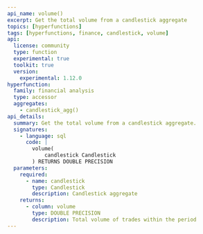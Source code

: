 ```yaml
---
api_name: volume()
excerpt: Get the total volume from a candlestick aggregate
topics: [hyperfunctions]
tags: [hyperfunctions, finance, candlestick, volume]
api:
  license: community
  type: function
  experimental: true
  toolkit: true
  version:
    experimental: 1.12.0
hyperfunction:
  family: financial analysis
  type: accessor
  aggregates:
    - candlestick_agg()
api_details:
  summary: Get the total volume from a candlestick aggregate.
  signatures:
    - language: sql
      code: |
        volume(
            candlestick Candlestick
        ) RETURNS DOUBLE PRECISION
  parameters:
    required:
      - name: candlestick
        type: Candlestick
        description: Candlestick aggregate
    returns:
      - column: volume
        type: DOUBLE PRECISION
        description: Total volume of trades within the period
---
```


